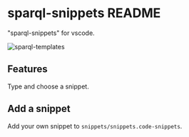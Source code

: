 # sparql-snippets README

"sparql-snippets" for vscode.

![sparql-templates](https://user-images.githubusercontent.com/8033981/156522930-0ee7c45f-97b4-430f-a27e-80f6a91ac60b.gif)

## Features

Type and choose a snippet.

## Add a snippet

Add your own snippet to `snippets/snippets.code-snippets`.
